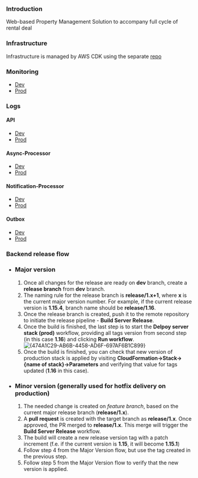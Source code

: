 ### Introduction 
Web-based Property Management Solution to accompany full cycle of rental deal

### Infrastructure
Infrastructure is managed by AWS CDK using the separate [repo](https://github.com/uToolsTechnology/barrio-infra)

### Monitoring
- [Dev](https://grafana.dev.habi.ae/d/cb9cb109-a720-4447-8723-28b03cacabcc/habi-dev?orgId=1)
- [Prod](https://grafana.dev.habi.ae/d/fdnnbawmawwsgc/habi-prod?orgId=1)

### Logs
#### API
- [Dev](https://grafana.dev.habi.ae/explore?schemaVersion=1&panes=%7B%22mol%22:%7B%22datasource%22:%22fdk6nxb7liccge%22,%22queries%22:%5B%7B%22id%22:%22%22,%22region%22:%22default%22,%22logGroups%22:%5B%7B%22arn%22:%22arn:aws:logs:me-central-1:943521904321:log-group:barrio-api-dev:%2A%22,%22name%22:%22barrio-api-dev%22,%22accountId%22:%22943521904321%22%7D%5D,%22queryMode%22:%22Logs%22,%22namespace%22:%22%22,%22metricName%22:%22%22,%22expression%22:%22fields%20@timestamp,%20@message%22,%22dimensions%22:%7B%7D,%22statistic%22:%22Average%22,%22period%22:%22%22,%22metricQueryType%22:0,%22metricEditorMode%22:0,%22sqlExpression%22:%22%22,%22matchExact%22:true,%22refId%22:%22A%22,%22datasource%22:%7B%22type%22:%22cloudwatch%22,%22uid%22:%22fdk6nxb7liccge%22%7D,%22label%22:%22%22,%22statsGroups%22:%5B%5D%7D%5D,%22range%22:%7B%22from%22:%22now-15m%22,%22to%22:%22now%22%7D%7D%7D&orgId=1)
- [Prod](https://grafana.dev.habi.ae/explore?schemaVersion=1&panes=%7B%22pap%22:%7B%22datasource%22:%22fdnnc4zx6mrr4e%22,%22queries%22:%5B%7B%22id%22:%22%22,%22region%22:%22default%22,%22logGroups%22:%5B%7B%22arn%22:%22arn:aws:logs:me-central-1:704908703383:log-group:barrio-api:%2A%22,%22name%22:%22barrio-api%22,%22accountId%22:%22704908703383%22%7D%5D,%22queryMode%22:%22Logs%22,%22namespace%22:%22%22,%22metricName%22:%22%22,%22expression%22:%22fields%20@timestamp,%20@message%20%22,%22dimensions%22:%7B%7D,%22statistic%22:%22Average%22,%22period%22:%22%22,%22metricQueryType%22:0,%22metricEditorMode%22:0,%22sqlExpression%22:%22%22,%22matchExact%22:true,%22refId%22:%22A%22,%22datasource%22:%7B%22type%22:%22cloudwatch%22,%22uid%22:%22fdnnc4zx6mrr4e%22%7D,%22label%22:%22%22,%22statsGroups%22:%5B%5D%7D%5D,%22range%22:%7B%22from%22:%22now-15m%22,%22to%22:%22now%22%7D%7D%7D&orgId=1)
#### Async-Processor
- [Dev](https://grafana.dev.habi.ae/explore?schemaVersion=1&panes=%7B%22mol%22:%7B%22datasource%22:%22fdk6nxb7liccge%22,%22queries%22:%5B%7B%22id%22:%22%22,%22region%22:%22default%22,%22logGroups%22:%5B%7B%22arn%22:%22arn:aws:logs:me-central-1:943521904321:log-group:barrio-async-processor-dev:%2A%22,%22name%22:%22barrio-async-processor-dev%22,%22accountId%22:%22943521904321%22%7D%5D,%22queryMode%22:%22Logs%22,%22namespace%22:%22%22,%22metricName%22:%22%22,%22expression%22:%22fields%20@timestamp,%20@message%22,%22dimensions%22:%7B%7D,%22statistic%22:%22Average%22,%22period%22:%22%22,%22metricQueryType%22:0,%22metricEditorMode%22:0,%22sqlExpression%22:%22%22,%22matchExact%22:true,%22refId%22:%22A%22,%22datasource%22:%7B%22type%22:%22cloudwatch%22,%22uid%22:%22fdk6nxb7liccge%22%7D,%22label%22:%22%22,%22statsGroups%22:%5B%5D%7D%5D,%22range%22:%7B%22from%22:%22now-15m%22,%22to%22:%22now%22%7D%7D%7D&orgId=1)
- [Prod](https://grafana.dev.habi.ae/explore?schemaVersion=1&panes=%7B%22pap%22:%7B%22datasource%22:%22fdnnc4zx6mrr4e%22,%22queries%22:%5B%7B%22id%22:%22%22,%22region%22:%22default%22,%22logGroups%22:%5B%7B%22arn%22:%22arn:aws:logs:me-central-1:704908703383:log-group:barrio-async-processor:%2A%22,%22name%22:%22barrio-async-processor%22,%22accountId%22:%22704908703383%22%7D%5D,%22queryMode%22:%22Logs%22,%22namespace%22:%22%22,%22metricName%22:%22%22,%22expression%22:%22fields%20@timestamp,%20@message%20%22,%22dimensions%22:%7B%7D,%22statistic%22:%22Average%22,%22period%22:%22%22,%22metricQueryType%22:0,%22metricEditorMode%22:0,%22sqlExpression%22:%22%22,%22matchExact%22:true,%22refId%22:%22A%22,%22datasource%22:%7B%22type%22:%22cloudwatch%22,%22uid%22:%22fdnnc4zx6mrr4e%22%7D,%22label%22:%22%22,%22statsGroups%22:%5B%5D%7D%5D,%22range%22:%7B%22from%22:%22now-15m%22,%22to%22:%22now%22%7D%7D%7D&orgId=1)
#### Notification-Processor
- [Dev](https://grafana.dev.habi.ae/explore?schemaVersion=1&panes=%7B%22mol%22:%7B%22datasource%22:%22fdk6nxb7liccge%22,%22queries%22:%5B%7B%22id%22:%22%22,%22region%22:%22default%22,%22logGroups%22:%5B%7B%22arn%22:%22arn:aws:logs:me-central-1:943521904321:log-group:barrio-notification-processor-dev:%2A%22,%22name%22:%22barrio-notification-processor-dev%22,%22accountId%22:%22943521904321%22%7D%5D,%22queryMode%22:%22Logs%22,%22namespace%22:%22%22,%22metricName%22:%22%22,%22expression%22:%22fields%20@timestamp,%20@message%22,%22dimensions%22:%7B%7D,%22statistic%22:%22Average%22,%22period%22:%22%22,%22metricQueryType%22:0,%22metricEditorMode%22:0,%22sqlExpression%22:%22%22,%22matchExact%22:true,%22refId%22:%22A%22,%22datasource%22:%7B%22type%22:%22cloudwatch%22,%22uid%22:%22fdk6nxb7liccge%22%7D,%22label%22:%22%22,%22statsGroups%22:%5B%5D%7D%5D,%22range%22:%7B%22from%22:%22now-15m%22,%22to%22:%22now%22%7D%7D%7D&orgId=1)
- [Prod](https://grafana.dev.habi.ae/explore?schemaVersion=1&panes=%7B%22pap%22:%7B%22datasource%22:%22fdnnc4zx6mrr4e%22,%22queries%22:%5B%7B%22id%22:%22%22,%22region%22:%22default%22,%22logGroups%22:%5B%7B%22arn%22:%22arn:aws:logs:me-central-1:704908703383:log-group:barrio-notification-processor:%2A%22,%22name%22:%22barrio-notification-processor%22,%22accountId%22:%22704908703383%22%7D%5D,%22queryMode%22:%22Logs%22,%22namespace%22:%22%22,%22metricName%22:%22%22,%22expression%22:%22fields%20@timestamp,%20@message%20%22,%22dimensions%22:%7B%7D,%22statistic%22:%22Average%22,%22period%22:%22%22,%22metricQueryType%22:0,%22metricEditorMode%22:0,%22sqlExpression%22:%22%22,%22matchExact%22:true,%22refId%22:%22A%22,%22datasource%22:%7B%22type%22:%22cloudwatch%22,%22uid%22:%22fdnnc4zx6mrr4e%22%7D,%22label%22:%22%22,%22statsGroups%22:%5B%5D%7D%5D,%22range%22:%7B%22from%22:%22now-15m%22,%22to%22:%22now%22%7D%7D%7D&orgId=1)
#### Outbox
- [Dev](https://grafana.dev.habi.ae/explore?schemaVersion=1&panes=%7B%22mol%22:%7B%22datasource%22:%22fdk6nxb7liccge%22,%22queries%22:%5B%7B%22id%22:%22%22,%22region%22:%22default%22,%22logGroups%22:%5B%7B%22arn%22:%22arn:aws:logs:me-central-1:943521904321:log-group:barrio-outbox-dev:%2A%22,%22name%22:%22barrio-outbox-dev%22,%22accountId%22:%22943521904321%22%7D%5D,%22queryMode%22:%22Logs%22,%22namespace%22:%22%22,%22metricName%22:%22%22,%22expression%22:%22fields%20@timestamp,%20@message%22,%22dimensions%22:%7B%7D,%22statistic%22:%22Average%22,%22period%22:%22%22,%22metricQueryType%22:0,%22metricEditorMode%22:0,%22sqlExpression%22:%22%22,%22matchExact%22:true,%22refId%22:%22A%22,%22datasource%22:%7B%22type%22:%22cloudwatch%22,%22uid%22:%22fdk6nxb7liccge%22%7D,%22label%22:%22%22,%22statsGroups%22:%5B%5D%7D%5D,%22range%22:%7B%22from%22:%22now-15m%22,%22to%22:%22now%22%7D%7D%7D&orgId=1)
- [Prod](https://grafana.dev.habi.ae/explore?schemaVersion=1&panes=%7B%22pap%22:%7B%22datasource%22:%22fdnnc4zx6mrr4e%22,%22queries%22:%5B%7B%22id%22:%22%22,%22region%22:%22default%22,%22logGroups%22:%5B%7B%22arn%22:%22arn:aws:logs:me-central-1:704908703383:log-group:barrio-outbox:%2A%22,%22name%22:%22barrio-outbox%22,%22accountId%22:%22704908703383%22%7D%5D,%22queryMode%22:%22Logs%22,%22namespace%22:%22%22,%22metricName%22:%22%22,%22expression%22:%22fields%20@timestamp,%20@message%20%22,%22dimensions%22:%7B%7D,%22statistic%22:%22Average%22,%22period%22:%22%22,%22metricQueryType%22:0,%22metricEditorMode%22:0,%22sqlExpression%22:%22%22,%22matchExact%22:true,%22refId%22:%22A%22,%22datasource%22:%7B%22type%22:%22cloudwatch%22,%22uid%22:%22fdnnc4zx6mrr4e%22%7D,%22label%22:%22%22,%22statsGroups%22:%5B%5D%7D%5D,%22range%22:%7B%22from%22:%22now-15m%22,%22to%22:%22now%22%7D%7D%7D&orgId=1)

### Backend release flow
- ### Major version
  1. Once all changes for the release are ready on **dev** branch, create a **release branch** from **dev** branch.
  2. The naming rule for the release branch is **release/1.x+1**, where **x** is the current major version number. For example, if the current release version is **1.15.4**, branch name should be **release/1.16**.
  3. Once the release branch is created, push it to the remote repository to initiate the release pipeline - **Build Server Release**.
  4. Once the build is finished, the last step is to start the **Delpoy server stack (prod)** workflow, providing all tags version from second step (in this case **1.16**) and clicking **Run workflow**.
  ![{474A1C29-AB6B-4458-AD6F-697AF6B1C899}](https://github.com/user-attachments/assets/e6607dd4-1f7d-407e-bca5-332895979ce3)
  5. Once the build is finished, you can check that new version of production stack is applied by visiting **CloudFormation->Stack->{name of stack}->Parameters** and verifying that value for tags updated (**1.16** in this case).
- ### Minor version (generally used for hotfix delivery on production)
  1. The needed change is created on *feature branch*, based on the current major release branch (**release/1.x**).
  2. A **pull request** is created with the target branch as **release/1.x**. Once approved, the PR merged to **release/1.x**. This merge will trigger the **Build Server Release** workflow.
  3. The build will create a new release version tag with a patch increment (f.e. if the current version is **1.15**, it will become **1.15.1**)
  4. Follow step 4 from the Major Version flow, but use the tag created in the previous step.
  5. Follow step 5 from the Major Version flow to verify that the new version is applied.
